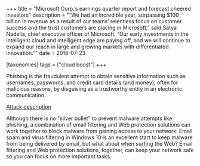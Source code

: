 +++
title = "Microsoft Corp.’s earnings quarter report and forecast cheered investors"
description = "“We had an incredible year, surpassing $100 billion in revenue as a result of our teams’ relentless focus on customer success and the trust customers are placing in Microsoft,” said Satya Nadella, chief executive officer of Microsoft. “Our early investments in the intelligent cloud and intelligent edge are paying off, and we will continue to expand our reach in large and growing markets with differentiated innovation.”"
date = 2018-07-23

[taxonomies]
tags = ["cloud boost"]
+++

Phishing is the fraudulent attempt to obtain sensitive information such
as usernames, passwords, and credit card details (and money), often for
malicious reasons, by disguising as a trustworthy entity in an
electronic communication.

[Attack
description](https://www.avanan.com/resources/zerofont-phishing-attack)

Although there is no "silver bullet" to prevent malware attempts like
phishing, a combination of email filtering and Web protection solutions
can work together to block malware from gaining access to your network.
Email spam and virus filtering in Windows 10 is an excellent start to
keep malware from being delivered by email, but what about when surfing
the Web? Email filtering and Web protection solutions, together, can
keep your network safe so you can focus on more important tasks.
